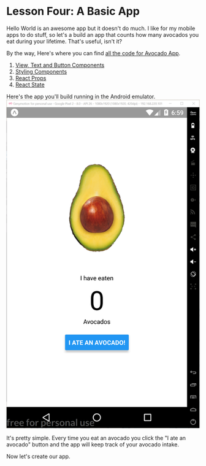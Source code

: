 # Lesson Four: A Basic App

Hello World is an awesome app but it doesn't do much.  I like for my mobile apps to do stuff, so let's a build an app that counts how many avocados you eat during your lifetime.  That's useful, isn't it?

By the way, Here's where you can find [all the code for Avocado App](../code-samples/avocado).

   1. [View, Text and Button Components](01_View-Text-and-Button-Components.md)
   2. [Styling Components](02_Styling-Components.md)
   3. [React Props](03_React-Props.md)
   4. [React State](04_React-State.md)

 
Here's the app you'll build running in the Android emulator.  
![Alt](./assets/00/app-home.PNG "Avocado App")

It's pretty simple. Every time you eat an avocado you click the "I ate an avocado" button and the app will keep track of your avocado intake.

Now let's create our app.  
